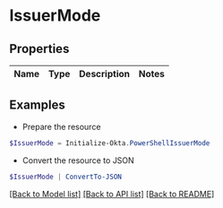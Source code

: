 # IssuerMode
## Properties

Name | Type | Description | Notes
------------ | ------------- | ------------- | -------------

## Examples

- Prepare the resource
```powershell
$IssuerMode = Initialize-Okta.PowerShellIssuerMode 
```

- Convert the resource to JSON
```powershell
$IssuerMode | ConvertTo-JSON
```

[[Back to Model list]](../README.md#documentation-for-models) [[Back to API list]](../README.md#documentation-for-api-endpoints) [[Back to README]](../README.md)

